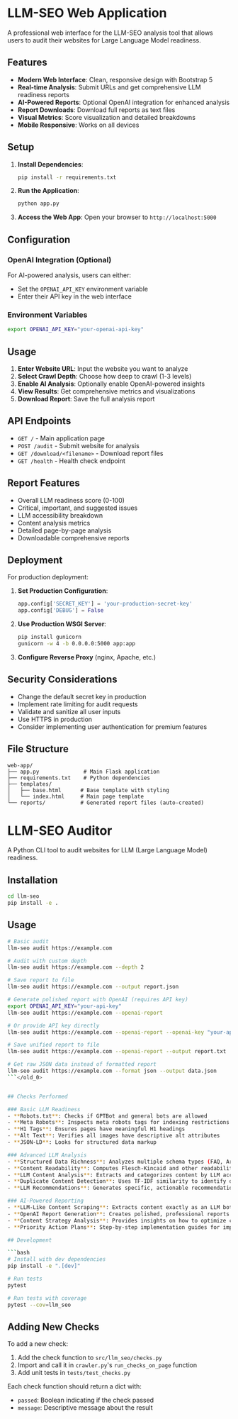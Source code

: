 # LLM-SEO Web Application

A professional web interface for the LLM-SEO analysis tool that allows users to audit their websites for Large Language Model readiness.

## Features

- **Modern Web Interface**: Clean, responsive design with Bootstrap 5
- **Real-time Analysis**: Submit URLs and get comprehensive LLM readiness reports
- **AI-Powered Reports**: Optional OpenAI integration for enhanced analysis
- **Report Downloads**: Download full reports as text files
- **Visual Metrics**: Score visualization and detailed breakdowns
- **Mobile Responsive**: Works on all devices

## Setup

1. **Install Dependencies**:
   ```bash
   pip install -r requirements.txt
   ```

2. **Run the Application**:
   ```bash
   python app.py
   ```

3. **Access the Web App**:
   Open your browser to `http://localhost:5000`

## Configuration

### OpenAI Integration (Optional)
For AI-powered analysis, users can either:
- Set the `OPENAI_API_KEY` environment variable
- Enter their API key in the web interface

### Environment Variables
```bash
export OPENAI_API_KEY="your-openai-api-key"
```

## Usage

1. **Enter Website URL**: Input the website you want to analyze
2. **Select Crawl Depth**: Choose how deep to crawl (1-3 levels)
3. **Enable AI Analysis**: Optionally enable OpenAI-powered insights
4. **View Results**: Get comprehensive metrics and visualizations
5. **Download Report**: Save the full analysis report

## API Endpoints

- `GET /` - Main application page
- `POST /audit` - Submit website for analysis
- `GET /download/<filename>` - Download report files
- `GET /health` - Health check endpoint

## Report Features

- Overall LLM readiness score (0-100)
- Critical, important, and suggested issues
- LLM accessibility breakdown
- Content analysis metrics
- Detailed page-by-page analysis
- Downloadable comprehensive reports

## Deployment

For production deployment:

1. **Set Production Configuration**:
   ```python
   app.config['SECRET_KEY'] = 'your-production-secret-key'
   app.config['DEBUG'] = False
   ```

2. **Use Production WSGI Server**:
   ```bash
   pip install gunicorn
   gunicorn -w 4 -b 0.0.0.0:5000 app:app
   ```

3. **Configure Reverse Proxy** (nginx, Apache, etc.)

## Security Considerations

- Change the default secret key in production
- Implement rate limiting for audit requests
- Validate and sanitize all user inputs
- Use HTTPS in production
- Consider implementing user authentication for premium features

## File Structure

```
web-app/
├── app.py              # Main Flask application
├── requirements.txt    # Python dependencies
├── templates/
│   ├── base.html      # Base template with styling
│   └── index.html     # Main page template
└── reports/           # Generated report files (auto-created)
```

# LLM-SEO Auditor

A Python CLI tool to audit websites for LLM (Large Language Model) readiness.

## Installation

```bash
cd llm-seo
pip install -e .
```

## Usage

```bash
# Basic audit
llm-seo audit https://example.com

# Audit with custom depth
llm-seo audit https://example.com --depth 2

# Save report to file
llm-seo audit https://example.com --output report.json

# Generate polished report with OpenAI (requires API key)
export OPENAI_API_KEY="your-api-key"
llm-seo audit https://example.com --openai-report

# Or provide API key directly
llm-seo audit https://example.com --openai-report --openai-key "your-api-key"

# Save unified report to file
llm-seo audit https://example.com --openai-report --output report.txt

# Get raw JSON data instead of formatted report
llm-seo audit https://example.com --format json --output data.json
```</old_0>


## Checks Performed

### Basic LLM Readiness
- **Robots.txt**: Checks if GPTBot and general bots are allowed
- **Meta Robots**: Inspects meta robots tags for indexing restrictions
- **H1 Tags**: Ensures pages have meaningful H1 headings
- **Alt Text**: Verifies all images have descriptive alt attributes
- **JSON-LD**: Looks for structured data markup

### Advanced LLM Analysis
- **Structured Data Richness**: Analyzes multiple schema types (FAQ, Article, Product, etc.) with LLM-friendly scoring
- **Content Readability**: Computes Flesch-Kincaid and other readability metrics optimized for LLM consumption
- **LLM Content Analysis**: Extracts and categorizes content by LLM accessibility (easily readable vs challenging vs inaccessible)
- **Duplicate Content Detection**: Uses TF-IDF similarity to identify duplicate or very similar content across pages
- **LLM Recommendations**: Generates specific, actionable recommendations for improving LLM readiness

### AI-Powered Reporting
- **LLM-Like Content Scraping**: Extracts content exactly as an LLM bot would see and process it
- **OpenAI Report Generation**: Creates polished, professional reports with specific recommendations
- **Content Strategy Analysis**: Provides insights on how to optimize content for LLM understanding
- **Priority Action Plans**: Step-by-step implementation guides for improvements

## Development

```bash
# Install with dev dependencies
pip install -e ".[dev]"

# Run tests
pytest

# Run tests with coverage
pytest --cov=llm_seo
```

## Adding New Checks

To add a new check:

1. Add the check function to `src/llm_seo/checks.py`
2. Import and call it in `crawler.py`'s `run_checks_on_page` function
3. Add unit tests in `tests/test_checks.py`

Each check function should return a dict with:
- `passed`: Boolean indicating if the check passed
- `message`: Descriptive message about the result
